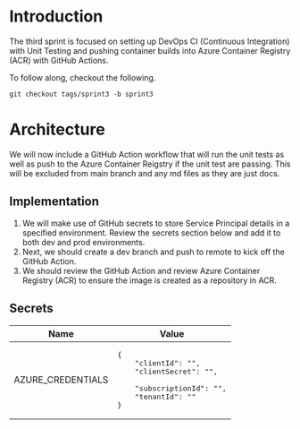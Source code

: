 # Introduction
The third sprint is focused on setting up DevOps CI (Continuous Integration) with Unit Testing and pushing container builds into Azure Container Registry (ACR) with GitHub Actions.

To follow along, checkout the following.
```
git checkout tags/sprint3 -b sprint3
```

# Architecture
We will now include a GitHub Action workflow that will run the unit tests as well as push to the Azure Container Reigstry if the unit test are passing. This will be excluded from main branch and any md files as they are just docs.

## Implementation

1. We will make use of GitHub secrets to store Service Principal details in a specified environment. Review the secrets section below and add it to both dev and prod environments.
2. Next, we should create a dev branch and push to remote to kick off the GitHub Action.
3. We should review the GitHub Action and review Azure Container Registry (ACR) to ensure the image is created as a repository in ACR.

## Secrets
| Name | Value |
| --- | --- |
| AZURE_CREDENTIALS | <pre>{<br/>&nbsp;&nbsp;&nbsp;&nbsp;"clientId": "",<br/>&nbsp;&nbsp;&nbsp;&nbsp;"clientSecret": "", <br/>&nbsp;&nbsp;&nbsp;&nbsp;"subscriptionId": "",<br/>&nbsp;&nbsp;&nbsp;&nbsp;"tenantId": "" <br/>}</pre> |